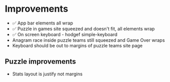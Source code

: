 Improvements
============

- ✅ App bar elements all wrap
- ✅ Puzzle in games site squeezed and doesn't fit, all elements wrap
- ✅ On screen keyboard - hodgef simple-keyboard
- Anagram race inside puzzle teams still squeezed and Game Over wraps
- Keyboard should be out to margins of puzzle teams site page

Puzzle improvements
-------------------

- Stats layout is justify not margins